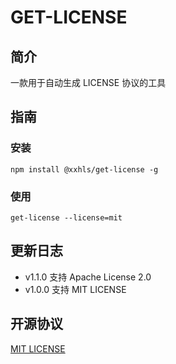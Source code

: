 # GET-LICENSE

## 简介

一款用于自动生成 LICENSE 协议的工具

## 指南

### 安装

```shell
npm install @xxhls/get-license -g
```

### 使用

```shell
get-license --license=mit
```

## 更新日志

- v1.1.0 支持 Apache License 2.0
- v1.0.0 支持 MIT LICENSE

## 开源协议

[MIT LICENSE](https://mit-license.org/)
